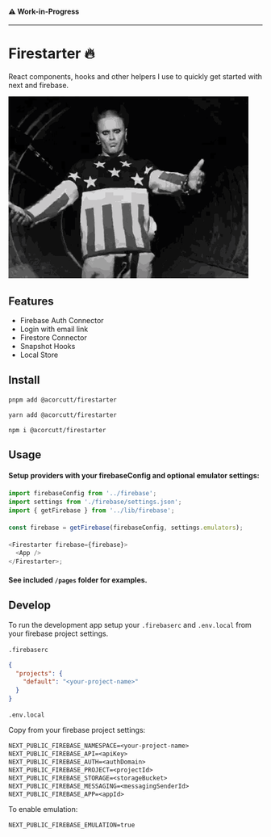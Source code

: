 #### ⚠️ Work-in-Progress

---

# Firestarter 🔥

React components, hooks and other helpers I use to quickly get started with next and firebase.

![alt text](public/firestarter.gif)

## Features

- Firebase Auth Connector
- Login with email link
- Firestore Connector
- Snapshot Hooks
- Local Store

## Install

```
pnpm add @acorcutt/firestarter
```

```
yarn add @acorcutt/firestarter
```

```
npm i @acorcutt/firestarter
```

## Usage

#### Setup providers with your firebaseConfig and optional emulator settings:

```js
import firebaseConfig from '../firebase';
import settings from './firebase/settings.json';
import { getFirebase } from '../lib/firebase';

const firebase = getFirebase(firebaseConfig, settings.emulators);

<Firestarter firebase={firebase}>
  <App />
</Firestarter>;
```

#### See included `/pages` folder for examples.

## Develop

To run the development app setup your `.firebaserc` and `.env.local` from your firebase project settings.

`.firebaserc`

```json
{
  "projects": {
    "default": "<your-project-name>"
  }
}
```

`.env.local`

Copy from your firebase project settings:

```env
NEXT_PUBLIC_FIREBASE_NAMESPACE=<your-project-name>
NEXT_PUBLIC_FIREBASE_API=<apiKey>
NEXT_PUBLIC_FIREBASE_AUTH=<authDomain>
NEXT_PUBLIC_FIREBASE_PROJECT=<projectId>
NEXT_PUBLIC_FIREBASE_STORAGE=<storageBucket>
NEXT_PUBLIC_FIREBASE_MESSAGING=<messagingSenderId>
NEXT_PUBLIC_FIREBASE_APP=<appId>
```

To enable emulation:

```
NEXT_PUBLIC_FIREBASE_EMULATION=true
```
